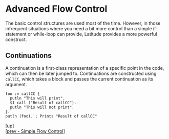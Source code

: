 
# Advanced Flow Control

The basic control structures are used most of the time. However, in
those infrequent situations where you need a bit more control than a
simple if-statement or while-loop can provide, Latitude provides a
more powerful construct.

## Continuations

A continuation is a first-class representation of a specific point in
the code, which can then be later jumped to. Continuations are
constructed using `callCC`, which takes a block and passes the current
continuation as its argument.

    foo := callCC {
      putln "This will print".
      $1 call ("Result of callCC").
      putln "This will not print".
    }.
    putln (foo). ; Prints "Result of callCC"

[[up](.)]
<br/>[[prev - Simple Flow Control](flow.md)]
